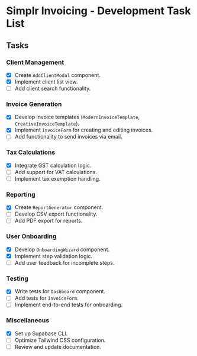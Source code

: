# Simplr Invoicing - Development Task List

## Tasks

### Client Management
- [x] Create `AddClientModal` component.
- [x] Implement client list view.
- [ ] Add client search functionality.

### Invoice Generation
- [x] Develop invoice templates (`ModernInvoiceTemplate`, `CreativeInvoiceTemplate`).
- [x] Implement `InvoiceForm` for creating and editing invoices.
- [ ] Add functionality to send invoices via email.

### Tax Calculations
- [x] Integrate GST calculation logic.
- [ ] Add support for VAT calculations.
- [ ] Implement tax exemption handling.

### Reporting
- [x] Create `ReportGenerator` component.
- [ ] Develop CSV export functionality.
- [ ] Add PDF export for reports.

### User Onboarding
- [x] Develop `OnboardingWizard` component.
- [x] Implement step validation logic.
- [ ] Add user feedback for incomplete steps.

### Testing
- [x] Write tests for `Dashboard` component.
- [ ] Add tests for `InvoiceForm`.
- [ ] Implement end-to-end tests for onboarding.

### Miscellaneous
- [x] Set up Supabase CLI.
- [ ] Optimize Tailwind CSS configuration.
- [ ] Review and update documentation.
